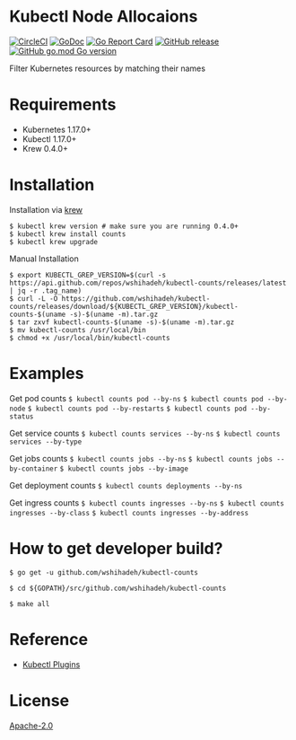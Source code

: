 # Kubectl Node Allocaions

[![CircleCI](https://circleci.com/gh/wshihadeh/kubectl-counts/tree/master.svg?style=svg)](https://circleci.com/gh/wshihadeh/kubectl-counts/tree/master)
[![GoDoc](https://godoc.org/github.com/wshihadeh/kubectl-counts?status.svg)](https://godoc.org/github.com/wshihadeh/kubectl-counts)
[![Go Report Card](https://goreportcard.com/badge/github.com/wshihadeh/kubectl-counts)](https://goreportcard.com/report/github.com/wshihadeh/kubectl-counts)
[![GitHub release](https://img.shields.io/github/release/wshihadeh/kubectl-counts.svg)](https://github.com/wshihadeh/kubectl-counts/releases/latest)
[![GitHub go.mod Go version](https://img.shields.io/github/go-mod/go-version/wshihadeh/kubectl-counts)](https://github.com/wshihadeh/kubectl-counts/blob/master/go.mod)

Filter Kubernetes resources by matching their names

# Requirements

- Kubernetes 1.17.0+
- Kubectl 1.17.0+
- Krew 0.4.0+


# Installation

Installation via [krew](https://krew.sigs.k8s.io/docs/user-guide/setup/install/)

    $ kubectl krew version # make sure you are running 0.4.0+
    $ kubectl krew install counts
    $ kubectl krew upgrade

Manual Installation

    $ export KUBECTL_GREP_VERSION=$(curl -s https://api.github.com/repos/wshihadeh/kubectl-counts/releases/latest | jq -r .tag_name)
    $ curl -L -O https://github.com/wshihadeh/kubectl-counts/releases/download/${KUBECTL_GREP_VERSION}/kubectl-counts-$(uname -s)-$(uname -m).tar.gz
    $ tar zxvf kubectl-counts-$(uname -s)-$(uname -m).tar.gz
    $ mv kubectl-counts /usr/local/bin
    $ chmod +x /usr/local/bin/kubectl-counts

# Examples

Get pod counts
```$ kubectl counts pod --by-ns```
```$ kubectl counts pod --by-node```
```$ kubectl counts pod --by-restarts```
```$ kubectl counts pod --by-status```

Get service counts
```$ kubectl counts services --by-ns```
```$ kubectl counts services --by-type```

Get jobs counts
```$ kubectl counts jobs --by-ns```
```$ kubectl counts jobs --by-container```
```$ kubectl counts jobs --by-image```

Get deployment counts
```$ kubectl counts deployments --by-ns```

Get ingress counts
```$ kubectl counts ingresses --by-ns```
```$ kubectl counts ingresses --by-class```
```$ kubectl counts ingresses --by-address```


# How to get developer build?

    $ go get -u github.com/wshihadeh/kubectl-counts

    $ cd ${GOPATH}/src/github.com/wshihadeh/kubectl-counts

    $ make all

# Reference

- [Kubectl Plugins](https://kubernetes.io/docs/tasks/extend-kubectl/kubectl-plugins/)

# License

[Apache-2.0](LICENSE)
